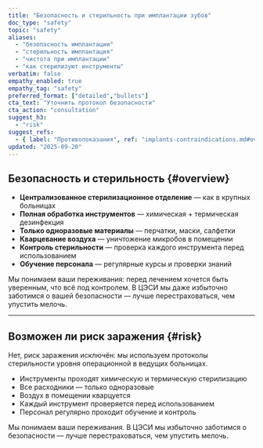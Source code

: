 ```yaml
---
title: "Безопасность и стерильность при имплантации зубов"
doc_type: "safety"
topic: "safety"
aliases:
  - "безопасность имплантации"
  - "стерильность имплантация"
  - "чистота при имплантации"
  - "как стерилизуют инструменты"
verbatim: false
empathy_enabled: true
empathy_tag: "safety"
preferred_format: ["detailed","bullets"]
cta_text: "Уточнить протокол безопасности"
cta_action: "consultation"
suggest_h3:
  - "risk"
suggest_refs:
  - { label: "Противопоказания", ref: "implants-contraindications.md#overview" }
updated: "2025-09-20"
---
```


## Безопасность и стерильность {#overview}
- **Централизованное стерилизационное отделение** — как в крупных больницах  
- **Полная обработка инструментов** — химическая + термическая дезинфекция  
- **Только одноразовые материалы** — перчатки, маски, салфетки  
- **Кварцевание воздуха** — уничтожение микробов в помещении  
- **Контроль стерильности** — проверка каждого инструмента перед использованием  
- **Обучение персонала** — регулярные курсы и проверки знаний  

Мы понимаем ваши переживания: перед лечением хочется быть уверенным, что всё под контролем. В ЦЭСИ мы даже избыточно заботимся о вашей безопасности — лучше перестраховаться, чем упустить мелочь.

---

## Возможен ли риск заражения {#risk}
<!-- aliases: ["заражение при имплантации","можно заразиться имплант","инфекция после имплантации","инфекции при имплантации","опасность заражения имплантация"] -->
Нет, риск заражения исключён: мы используем протоколы стерильности уровня операционной в ведущих больницах.  
- Инструменты проходят химическую и термическую стерилизацию  
- Все расходники — только одноразовые  
- Воздух в помещении кварцуется  
- Каждый инструмент проверяется перед использованием  
- Персонал регулярно проходит обучение и контроль  

Мы понимаем ваши переживания. В ЦЭСИ мы избыточно заботимся о безопасности — лучше перестраховаться, чем упустить мелочь.  
